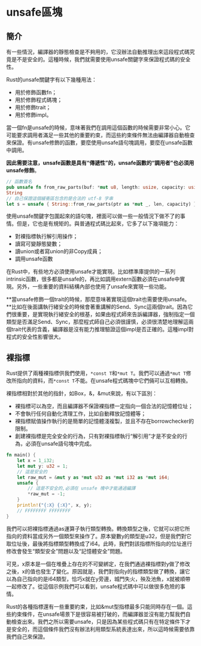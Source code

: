 # unsafe區塊

## 簡介

有一些情況，編譯器的靜態檢查是不夠用的，它沒辦法自動推理出來這段程式碼究竟是不是安全的。這種時候，我們就需要使用unsafe關鍵字來保證程式碼的安全性。

Rust的unsafe關鍵字有以下幾種用法：

* 用於修飾函數fn；
* 用於修飾程式碼塊；
* 用於修飾trait；
* 用於修飾impl。

當一個fn是unsafe的時候，意味著我們在調用這個函數的時候需要非常小心。它可能要求調用者滿足一些其他的重要約束，而這些約束條件無法由編譯器自動檢查來保證。有unsafe修飾的函數，要麼使用unsafe語句塊調用，要麼在unsafe函數中調用。

**因此需要注意，unsafe函數是具有“傳遞性”的，unsafe函數的“調用者”也必須用unsafe修飾**。

```rust
// 函數簽名
pub unsafe fn from_raw_parts(buf: *mut u8, length: usize, capacity: usize) ->
String
// 自己保證這個緩衝區包含的是合法的 utf-8 字串
let s = unsafe { String::from_raw_parts(ptr as *mut _, len, capacity) } ;
```

使用unsafe關鍵字包圍起來的語句塊，裡面可以做一些一般情況下做不了的事情。但是，它也是有規矩的。與普通程式碼比起來，它多了以下幾項能力：

* 對裸指標執行解引用操作；
* 讀寫可變靜態變數；
* 讀union或者寫union的非Copy成員；
* 調用unsafe函數

在Rust中，有些地方必須使用unsafe才能實現。比如標準庫提供的一系列intrinsic函數，很多都是unsafe的，再比如調用extern函數必須在unsafe中實現。另外，一些重要的資料結構內部也使用了unsafe來實現一些功能。

**當unsafe修飾一個trait的時候，那麼意味著實現這個trait也需要使用unsafe。**比如在後面講執行緒安全的時候會著重講解的Send、Sync這兩個trait。因為它們很重要，是實現執行緒安全的根基，如果由程式師來告訴編譯器，強制指定一個類型是否滿足Send、Sync，那麼程式師自己必須很謹慎，必須很清楚地理解這兩個trait代表的含義，編譯器是沒有能力推理驗證這個impl是否正確的。這種impl對程式的安全性影響很大。

## 裸指標

Rust提供了兩種裸指標供我們使用，`*const T`和`*mut T`。我們可以通過`*mut T`修改所指向的資料，而`*const T`不能。在unsafe程式碼塊中它們倆可以互相轉換。

裸指標相對於其他的指針，如Box，&，&mut來說，有以下區別：

* 裸指標可以為空，而且編譯器不保證裸指標一定指向一個合法的記憶體位址；
* 不會執行任何自動化清理工作，比如自動釋放記憶體等；
* 裸指標賦值操作執行的是簡單的記憶體淺複製，並且不存在borrowchecker的限制。
* 創建裸指標是完全安全的行為，只有對裸指標執行“解引用”才是不安全的行為，必須在unsafe語句塊中完成。

```rust
fn main() {
    let x = 1_i32;
    let mut y: u32 = 1;
    // 這是安全的
    let raw_mut = &mut y as *mut u32 as *mut i32 as *mut i64;
    unsafe {
        // 這是不安全的,必須在 unsafe 塊中才能通過編譯
        *raw_mut = -1;
    }
    println!("{:X} {:X}", x, y);
    // FFFFFFFF FFFFFFFF
}
```

我們可以把裸指標通過as運算子執行類型轉換。轉換類型之後，它就可以把它所指向的資料當成另外一個類型來操作了。原本變數y的類型是u32，但是我們對它取位址後，最後將指標類型轉換成了i64。此時，我們對該指標所指向的位址進行修改會發生“類型安全”問題以及“記憶體安全”問題。

可見，x原本是一個在堆疊上存在的不可變綁定，在我們通過裸指標對y做了修改之後，x的值也發生了變化。原因就是，我們對指向y的指標類型做了轉換，讓它以為自己指向的是i64類型，恰巧x就在y旁邊，城門失火，殃及池魚，x就被順帶一起修改了。從這個示例我們可以看到，unsafe程式碼中可以做很多危險的事情。

Rust的各種指標還有一些重要約束，比如&mut型指標最多只能同時存在一個。這些約束條件，在unsafe場景下是很容易被打破的，而編譯器並沒有能力幫我們自動檢查出來。我們之所以需要unsafe，只是因為某些程式碼只有在特定條件下才是安全的，而這個條件我們沒有辦法利用類型系統表達出來，所以這時候需要依靠我們自己來保證。

